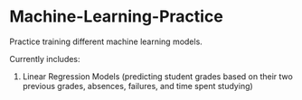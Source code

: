 # Machine-Learning-Practice

Practice training different machine learning models.

Currently includes:
1) Linear Regression Models (predicting student grades based on their two previous grades, absences, failures, and time spent studying)
